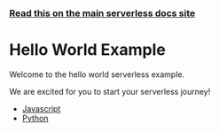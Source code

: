 <!--
title: Serverless Hello World Example
menuText: Hello World Example
description: Example of creating a hello world function in NodeJS and Python with the serverless framework
layout: Doc
-->

<!-- DOCS-SITE-LINK:START automatically generated  -->
### [Read this on the main serverless docs site](https://www.serverless.com/framework/docs/providers/aws/examples/hello-world/)
<!-- DOCS-SITE-LINK:END -->

# Hello World Example

Welcome to the hello world serverless example.

We are excited for you to start your serverless journey!

* [Javascript](./node)
* [Python](./python)

